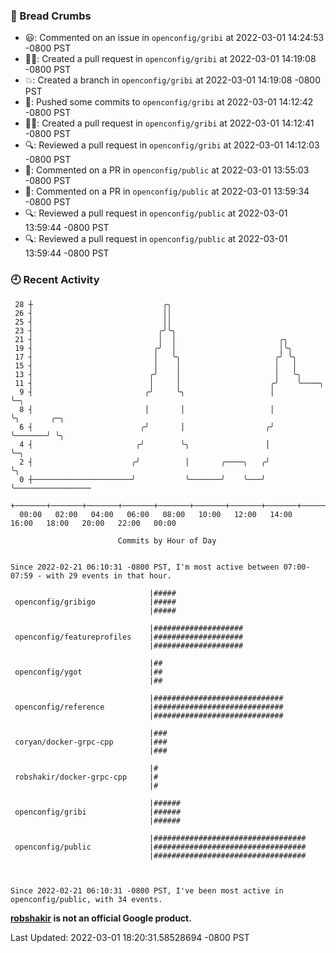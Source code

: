 ### 🍞 Bread Crumbs

 * 😃: Commented on an issue in `openconfig/gribi` at 2022-03-01 14:24:53 -0800 PST
 * ✍🏼: Created a pull request in `openconfig/gribi` at 2022-03-01 14:19:08 -0800 PST
 * 💥: Created a branch in `openconfig/gribi` at 2022-03-01 14:19:08 -0800 PST
 * 🚢: Pushed some commits to `openconfig/gribi` at 2022-03-01 14:12:42 -0800 PST
 * ✍🏼: Created a pull request in `openconfig/gribi` at 2022-03-01 14:12:41 -0800 PST
 * 🔍: Reviewed a pull request in  `openconfig/gribi` at 2022-03-01 14:12:03 -0800 PST
 * 💬: Commented on a PR in  `openconfig/public` at 2022-03-01 13:55:03 -0800 PST
 * 💬: Commented on a PR in  `openconfig/public` at 2022-03-01 13:59:34 -0800 PST
 * 🔍: Reviewed a pull request in  `openconfig/public` at 2022-03-01 13:59:44 -0800 PST
 * 🔍: Reviewed a pull request in  `openconfig/public` at 2022-03-01 13:59:44 -0800 PST

### 🕘 Recent Activity
```
 28 ┼                             ╭╮
 26 ┤                             ││
 25 ┤                             ││
 23 ┤                            ╭╯╰╮
 21 ┤                            │  │                       ╭╮
 19 ┤                           ╭╯  │                       │╰╮
 17 ┤                           │   ╰╮                     ╭╯ ╰╮
 15 ┤                           │    │                     │   │
 13 ┤                          ╭╯    │                     │   ╰╮
 11 ┤                          │     │                    ╭╯    ╰────╮
  9 ┤                         ╭╯     ╰╮                   │          ╰─╮
  8 ┤                         │       │                   │            ╰╮       ╭─╮
  6 ┤                        ╭╯       │                  ╭╯             ╰───────╯ ╰╮
  4 ┤                       ╭╯        ╰╮                 │                         ╰─╮
  2 ┤                      ╭╯          │       ╭────╮   ╭╯                           ╰╮
  0 ┼──────────────────────╯           ╰───────╯    ╰───╯                             ╰─────────────────
    +───────+───────+───────+───────+───────+───────+───────+───────+───────+───────+───────+───────+────
  00:00   02:00   04:00   06:00   08:00   10:00   12:00   14:00   16:00   18:00   20:00   22:00   00:00   

						Commits by Hour of Day


Since 2022-02-21 06:10:31 -0800 PST, I'm most active between 07:00-07:59 - with 29 events in that hour.

```



```
                               |#####
 openconfig/gribigo            |#####
                               |#####

                               |####################
 openconfig/featureprofiles    |####################
                               |####################

                               |##
 openconfig/ygot               |##
                               |##

                               |#############################
 openconfig/reference          |#############################
                               |#############################

                               |###
 coryan/docker-grpc-cpp        |###
                               |###

                               |#
 robshakir/docker-grpc-cpp     |#
                               |#

                               |######
 openconfig/gribi              |######
                               |######

                               |##################################
 openconfig/public             |##################################
                               |##################################



Since 2022-02-21 06:10:31 -0800 PST, I've been most active in openconfig/public, with 34 events.

```
**[robshakir](mailto:robjs@google.com) is not an official Google product.**  


Last Updated: 2022-03-01 18:20:31.58528694 -0800 PST
